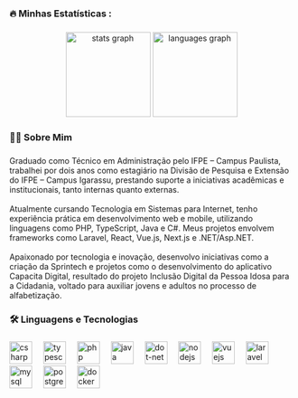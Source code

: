 <h3 align="left">🔥 Minhas Estatísticas :</h3>

###

<div align="center">
  <img src="https://github-readme-stats.vercel.app/api?username=Thomaz980&hide_title=false&hide_rank=false&show_icons=true&include_all_commits=true&count_private=true&disable_animations=false&theme=dracula&locale=en&hide_border=false&order=1" height="150" alt="stats graph"  />
  <img src="https://github-readme-stats.vercel.app/api/top-langs?username=Thomaz980&locale=en&hide_title=false&layout=compact&card_width=320&langs_count=5&theme=dracula&hide_border=false&order=2" height="150" alt="languages graph"  />
</div>

###

<h3 align="left">👩‍💻  Sobre Mim</h3>

###

<p align="left">Graduado como Técnico em Administração pelo IFPE – Campus Paulista, trabalhei por dois anos como estagiário na Divisão de Pesquisa e Extensão do IFPE – Campus Igarassu, prestando suporte a iniciativas acadêmicas e institucionais, tanto internas quanto externas.<br><br>Atualmente cursando Tecnologia em Sistemas para Internet, tenho experiência prática em desenvolvimento web e mobile, utilizando linguagens como PHP, TypeScript, Java e C#. Meus projetos envolvem frameworks como Laravel, React, Vue.js, Next.js e .NET/Asp.NET.<br><br>Apaixonado por tecnologia e inovação, desenvolvo iniciativas como a criação da Sprintech e projetos como o desenvolvimento do aplicativo Capacita Digital, resultado do projeto Inclusão Digital da Pessoa Idosa para a Cidadania, voltado para auxiliar jovens e adultos no processo de alfabetização.</p>

###

<h3 align="left">🛠 Linguagens e Tecnologias</h3>

###
###

<div align="left">
  <img src="https://cdn.jsdelivr.net/gh/devicons/devicon/icons/csharp/csharp-original.svg" height="40" alt="csharp logo"  />
  <img width="12" />
  <img src="https://cdn.jsdelivr.net/gh/devicons/devicon/icons/typescript/typescript-original.svg" height="40" alt="typescript logo"  />
  <img width="12" />
  <img src="https://cdn.jsdelivr.net/gh/devicons/devicon/icons/php/php-original.svg" height="40" alt="php logo"  />
  <img width="12" />
  <img src="https://cdn.jsdelivr.net/gh/devicons/devicon/icons/java/java-original.svg" height="40" alt="java logo"  />
  <img width="12" />
  <img src="https://cdn.jsdelivr.net/gh/devicons/devicon/icons/dot-net/dot-net-original.svg" height="40" alt="dot-net logo"  />
  <img width="12" />
  <img src="https://cdn.jsdelivr.net/gh/devicons/devicon/icons/nodejs/nodejs-original.svg" height="40" alt="nodejs logo"  />
  <img width="12" />
  <img src="https://cdn.jsdelivr.net/gh/devicons/devicon/icons/vuejs/vuejs-original.svg" height="40" alt="vuejs logo"  />
  <img width="12" />
  <img src="https://cdn.jsdelivr.net/gh/devicons/devicon/icons/laravel/laravel-original.svg" height="40" alt="laravel logo"  />
  <img width="12" />
  <img src="https://cdn.jsdelivr.net/gh/devicons/devicon/icons/mysql/mysql-original.svg" height="40" alt="mysql logo"  />
  <img width="12" />
  <img src="https://cdn.jsdelivr.net/gh/devicons/devicon/icons/postgresql/postgresql-original.svg" height="40" alt="postgresql logo"  />
  <img width="12" />
  <img src="https://cdn.jsdelivr.net/gh/devicons/devicon/icons/docker/docker-plain-wordmark.svg" height="40" alt="docker logo"  />
</div>

###
